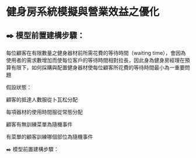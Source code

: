 # 健身房系統模擬與營業效益之優化

✒️ 模型前置建構步驟：
------------------------------------------------------------------------------
每位顧客在有限數量之健身器材前所需花費的等待時間（waiting time），會因為使用者的需求數增加而使每位客戶的等待時間相對拉長，因此身為健身房經理在預算有限下，如何採購與配置健身器材使每位顧客所花費的等待時間最小為一重要問題

假設狀態：

顧客的抵達人數服從卜瓦松分配

每項器材的使用時間服從常態分配

顧客有無訓練菜單為隨機事件

有菜單的顧客訓練哪個部位為隨機事件

✒️ 模型前置建構步驟：


